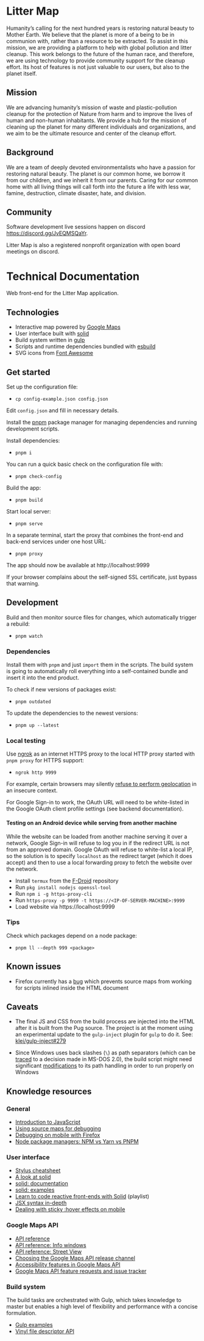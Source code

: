 # Litter Map

Humanity’s calling for the next hundred years is restoring natural beauty to Mother Earth. We believe that the planet is more of a being to be in communion with, rather than a resource to be extracted. To assist in this mission, we are providing a platform to help with global pollution and litter cleanup. This work belongs to the future of the human race, and therefore, we are using technology to provide community support for the cleanup effort. Its host of features is not just valuable to our users, but also to the planet itself.

## Mission

We are advancing humanity’s mission of waste and plastic-pollution cleanup for the protection of Nature from harm and to improve the lives of human and non-human inhabitants. We provide a hub for the mission of cleaning up the planet for many different individuals and organizations, and we aim to be the ultimate resource and center of the cleanup effort.

## Background

We are a team of deeply devoted environmentalists who have a passion for restoring natural beauty. The planet is our common home, we borrow it from our children, and we inherit it from our parents. Caring for our common home with all living things will call forth into the future a life with less war, famine, destruction, climate disaster, hate, and division.

## Community

Software development live sessions happen on discord https://discord.gg/JvEQMSQaYr.

Litter Map is also a registered nonprofit organization with open board meetings on discord.

# Technical Documentation

Web front-end for the Litter Map application.

## Technologies

- Interactive map powered by [Google Maps](https://developers.google.com/maps/documentation/javascript/)
- User interface built with [solid](https://www.solidjs.com/)
- Build system written in [gulp](https://github.com/gulpjs/gulp)
- Scripts and runtime dependencies bundled with [esbuild](https://esbuild.github.io/)
- SVG icons from [Font Awesome](https://github.com/FortAwesome/Font-Awesome)

## Get started

Set up the configuration file:

- `cp config-example.json config.json`

Edit `config.json` and fill in necessary details.

Install the [pnpm](https://pnpm.io/installation) package manager for managing dependencies and running development scripts.

Install dependencies:

- `pnpm i`

You can run a quick basic check on the configuration file with:

- `pnpm check-config`

Build the app:

- `pnpm build`

Start local server:

- `pnpm serve`

In a separate terminal, start the proxy that combines the front-end and back-end services under one host URL:

- `pnpm proxy`

The app should now be available at http://localhost:9999

If your browser complains about the self-signed SSL certificate, just bypass that warning.

## Development

Build and then monitor source files for changes, which automatically trigger a rebuild:

- `pnpm watch`

### Dependencies

Install them with `pnpm` and just `import` them in the scripts. The build system is going to automatically roll everything into a self-contained bundle and insert it into the end product.

To check if new versions of packages exist:

- `pnpm outdated`

To update the dependencies to the newest versions:

- `pnpm up --latest`

### Local testing

Use [ngrok](https://ngrok.com/) as an internet HTTPS proxy to the local HTTP proxy started with `pnpm proxy` for HTTPS support:

- `ngrok http 9999`

For example, certain browsers may silently [refuse to perform geolocation](https://www.ghacks.net/2017/03/14/firefox-55-geolocation-requires-secure-origin/) in an insecure context.

For Google Sign-in to work, the OAuth URL will need to be white-listed in the Google OAuth client profile settings (see backend documentation).

#### Testing on an Android device while serving from another machine

While the website can be loaded from another machine serving it over a network, Google Sign-in will refuse to log you in if the redirect URL is not from an approved domain. Google OAuth will refuse to white-list a local IP, so the solution is to specify `localhost` as the redirect target (which it does accept) and then to use a local forwarding proxy to fetch the website over the network.

- Install `termux` from the [F-Droid](https://f-droid.org/) repository
- Run `pkg install nodejs openssl-tool`
- Run `npm i -g https-proxy-cli`
- Run `https-proxy -p 9999 -t https://<IP-OF-SERVER-MACHINE>:9999`
- Load website via https://localhost:9999

### Tips

Check which packages depend on a node package:

- `pnpm ll --depth 999 <package>`

## Known issues

- Firefox currently has a [bug](https://bugzilla.mozilla.org/show_bug.cgi?id=1400856) which prevents source maps from working for scripts inlined inside the HTML document

## Caveats

- The final JS and CSS from the build process are injected into the HTML after it is built from the Pug source. The project is at the moment using an experimental update to the `gulp-inject` plugin for `gulp` to do it. See: [klei/gulp-inject#279](https://github.com/klei/gulp-inject/pull/279)

- Since Windows uses back slashes (`\`) as path separators (which can be [traced](https://retrocomputing.stackexchange.com/questions/4695/slash-versus-backslash-as-directory-separator-what-who-caused-this-rift) to a decision made in MS-DOS 2.0), the build script might need significant [modifications](https://shapeshed.com/writing-cross-platform-node/#use-pathresolve-to-traverse-the-filesystem) to its path handling in order to run properly on Windows

## Knowledge resources

### General

- [Introduction to JavaScript](https://developer.mozilla.org/docs/Web/javascript)
- [Using source maps for debugging](https://developer.mozilla.org/docs/Tools/Debugger/How_to/Use_a_source_map)
- [Debugging on mobile with Firefox](https://developer.mozilla.org/docs/Tools/about:debugging)
- [Node package managers: NPM vs Yarn vs PNPM](https://javascript.plainenglish.io/npm-yarn-pnpm-which-node-js-package-manager-should-you-use-a2a1378694f7)

### User interface

- [Stylus cheatsheet](https://devhints.io/stylus)
- [A look at solid](https://codechips.me/solidjs-first-look/)
- [solid: documentation](https://www.solidjs.com/docs/latest)
- [solid: examples](https://github.com/solidjs/solid/blob/main/documentation/resources/examples.md)
- [Learn to code reactive front-ends with Solid](https://www.youtube.com/watch?v=j8ANWdE7wfY&list=PLkHoRc4IcLDqAAvA1y8cT8CXkgfBbhRp3) (playlist)
- [JSX syntax in-depth](https://reactjs.org/docs/jsx-in-depth.html)
- [Dealing with sticky :hover effects on mobile](http://www.javascriptkit.com/dhtmltutors/sticky-hover-issue-solutions.shtml)

### Google Maps API

- [API reference](https://developers.google.com/maps/documentation/javascript/reference)
- [API reference: Info windows](https://developers.google.com/maps/documentation/javascript/infowindows)
- [API reference: Street View](https://developers.google.com/maps/documentation/javascript/streetview)
- [Choosing the Google Maps API release channel](https://developers.google.com/maps/documentation/javascript/versions)
- [Accessibility features in Google Maps API](https://cloud.google.com/blog/products/maps-platform/improved-accessibility-maps-javascript-api)
- [Google Maps API feature requests and issue tracker](https://issuetracker.google.com/issues?q=componentid:188853)

### Build system

The build tasks are orchestrated with Gulp, which takes knowledge to master but enables a high level of flexibility and performance with a concise formulation.

- [Gulp examples](https://github.com/gulpjs/gulp/tree/master/docs/recipes)
- [Vinyl file descriptor API](https://github.com/gulpjs/vinyl#api)